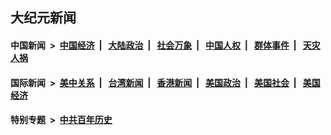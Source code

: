 ## 大纪元新闻

#### 中国新闻 &nbsp;>&nbsp; [中国经济](indexes/ncid283/README.md?07120845) &nbsp;| &nbsp; [大陆政治](indexes/ncid277/README.md?07120845) &nbsp;| &nbsp; [社会万象](indexes/ncid282/README.md?07120845) &nbsp;| &nbsp; [中国人权](indexes/ncid278/README.md?07120845) &nbsp;| &nbsp; [群体事件](indexes/ncid279/README.md?07120845) &nbsp;| &nbsp; [天灾人祸](indexes/ncid280/README.md?07120845)

#### 国际新闻 &nbsp;>&nbsp; [美中关系](indexes/nf1412576/README.md?07120845) &nbsp;| &nbsp; [台湾新闻](indexes/ncid1349361/README.md?07120845) &nbsp;| &nbsp; [香港新闻](indexes/ncid1349362/README.md?07120845) &nbsp;| &nbsp; [美国政治](indexes/ncid1078159/README.md?07120845) &nbsp;| &nbsp; [美国社会](indexes/ncid1078160/README.md?07120845) &nbsp;| &nbsp; [美国经济](indexes/ncid1078158/README.md?07120845)

#### 特别专题 &nbsp;>&nbsp; [中共百年历史](https://github.com/epoch-news/epoch-special/blob/master/README.md?07120845)  
